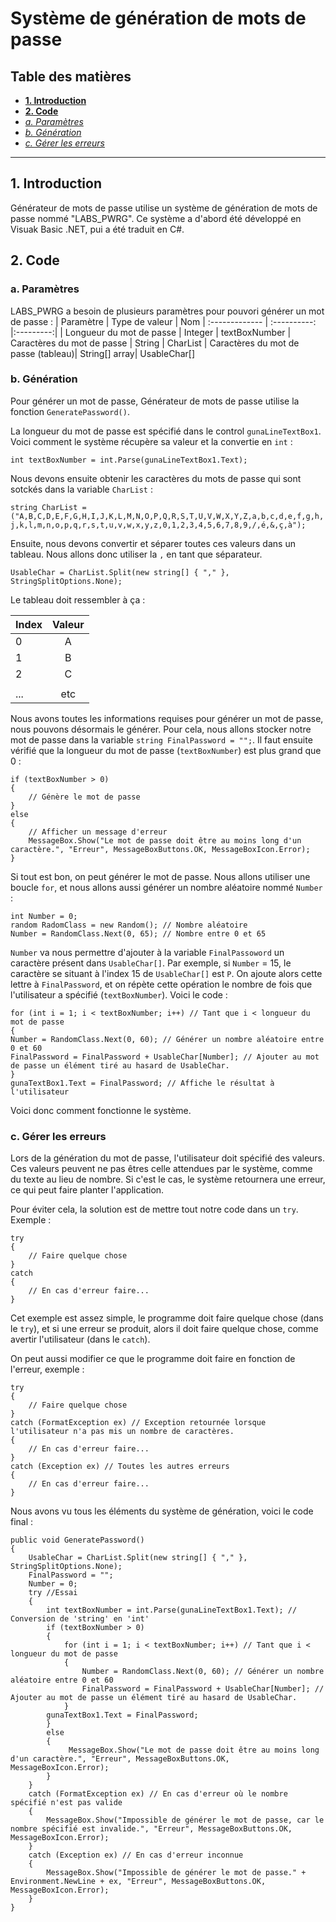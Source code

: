 # Système de génération de mots de passe
## Table des matières
- **[1. Introduction]()**
- **[2. Code]()**
- *[a. Paramètres]()*
- *[b. Génération]()*
- *[c. Gérer les erreurs]()*
---
## 1. Introduction
Générateur de mots de passe utilise un système de génération de mots de passe nommé "LABS_PWRG". Ce système a d'abord été développé en Visuak Basic .NET, pui a été traduit en C#.
## 2. Code
### a. Paramètres
LABS_PWRG a besoin de plusieurs paramètres pour pouvori générer un mot de passe :
| Paramètre       | Type de valeur       | Nom
| :------------- | :----------: |:---------:|
| Longueur du mot de passe | Integer   | textBoxNumber
| Caractères du mot de passe   | String | CharList
| Caractères du mot de passe (tableau)| String[] array| UsableChar[]
### b. Génération
Pour générer un mot de passe, Générateur de mots de passe utilise la fonction `GeneratePassword()`.

La longueur du mot de passe est spécifié dans le control `gunaLineTextBox1`.
Voici comment le système récupère sa valeur et la convertie en `int` :

``int textBoxNumber = int.Parse(gunaLineTextBox1.Text);``

Nous devons ensuite obtenir les caractères du mots de passe qui sont sotckés dans la variable `CharList` :

``string CharList = ("A,B,C,D,E,F,G,H,I,J,K,L,M,N,O,P,Q,R,S,T,U,V,W,X,Y,Z,a,b,c,d,e,f,g,h,j,k,l,m,n,o,p,q,r,s,t,u,v,w,x,y,z,0,1,2,3,4,5,6,7,8,9,/,é,&,ç,à");``

Ensuite, nous devons convertir et séparer toutes ces valeurs dans un tableau. Nous allons donc utiliser la `,` en tant que séparateur.

``UsableChar = CharList.Split(new string[] { "," }, StringSplitOptions.None);``

Le tableau doit ressembler à ça :

| Index      | Valeur       |
| :--------- | :----------: |
|0|A|
|1|B|
|2|C|
|||
|...|etc|

Nous avons toutes les informations requises pour générer un mot de passe, nous pouvons désormais le générer. Pour cela, nous allons stocker notre mot de passe dans la variable `string FinalPassword = "";`. Il faut ensuite vérifié que la longueur du mot de passe (`textBoxNumber`) est plus grand que 0 :

~~~
if (textBoxNumber > 0)
{ 
    // Génère le mot de passe               
}
else
{
    // Afficher un message d'erreur
    MessageBox.Show("Le mot de passe doit être au moins long d'un caractère.", "Erreur", MessageBoxButtons.OK, MessageBoxIcon.Error);
}
~~~
Si tout est bon, on peut générer le mot de passe. Nous allons utiliser une boucle `for`, et nous allons aussi générer un nombre aléatoire nommé `Number` :
~~~
int Number = 0;
random RadomClass = new Random(); // Nombre aléatoire
Number = RandomClass.Next(0, 65); // Nombre entre 0 et 65
~~~
`Number` va nous permettre d'ajouter à la variable `FinalPassoword` un caractère présent dans ``UsableChar[]``. Par exemple, si ``Number`` = 15, le caractère se situant à l'index 15 de ``UsableChar[]`` est `P`. On ajoute alors cette lettre à `FinalPassword`, et on répète cette opération le nombre de fois que l'utilisateur a spécifié (`textBoxNumber`). Voici le code :
~~~
for (int i = 1; i < textBoxNumber; i++) // Tant que i < longueur du mot de passe
{
Number = RandomClass.Next(0, 60); // Générer un nombre aléatoire entre 0 et 60
FinalPassword = FinalPassword + UsableChar[Number]; // Ajouter au mot de passe un élément tiré au hasard de UsableChar.
}
gunaTextBox1.Text = FinalPassword; // Affiche le résultat à l'utilisateur
~~~
Voici donc comment fonctionne le système.
### c. Gérer les erreurs
Lors de la génération du mot de passe, l'utilisateur doit spécifié des valeurs. Ces valeurs peuvent ne pas êtres celle attendues par le système, comme du texte au lieu de nombre. Si c'est le cas, le système retournera une erreur, ce qui peut faire planter l'application.

Pour éviter cela, la solution est de mettre tout notre code dans un `try`. Exemple :
~~~
try 
{
    // Faire quelque chose
}
catch 
{
    // En cas d'erreur faire...
}
~~~
Cet exemple est assez simple, le programme doit faire quelque chose (dans le `try`), et si une erreur se produit, alors il doit faire quelque chose, comme avertir l'utilisateur (dans le `catch`).

On peut aussi modifier ce que le programme doit faire en fonction de l'erreur, exemple :
~~~
try 
{
    // Faire quelque chose
}
catch (FormatException ex) // Exception retournée lorsque l'utilisateur n'a pas mis un nombre de caractères.
{
    // En cas d'erreur faire...
}
catch (Exception ex) // Toutes les autres erreurs
{
    // En cas d'erreur faire...
}
~~~
Nous avons vu tous les éléments du système de génération, voici le code final :
~~~
public void GeneratePassword()
{
    UsableChar = CharList.Split(new string[] { "," }, StringSplitOptions.None);
    FinalPassword = "";
    Number = 0;
    try //Essai
    {
        int textBoxNumber = int.Parse(gunaLineTextBox1.Text); // Conversion de 'string' en 'int'
        if (textBoxNumber > 0)
        {
            for (int i = 1; i < textBoxNumber; i++) // Tant que i < longueur du mot de passe
            {
                Number = RandomClass.Next(0, 60); // Générer un nombre aléatoire entre 0 et 60
                FinalPassword = FinalPassword + UsableChar[Number]; // Ajouter au mot de passe un élément tiré au hasard de UsableChar.
            }
        gunaTextBox1.Text = FinalPassword;
        }
        else
        {
             MessageBox.Show("Le mot de passe doit être au moins long d'un caractère.", "Erreur", MessageBoxButtons.OK, MessageBoxIcon.Error);
        }
    }
    catch (FormatException ex) // En cas d'erreur où le nombre spécifié n'est pas valide
    {
        MessageBox.Show("Impossible de générer le mot de passe, car le nombre spécifié est invalide.", "Erreur", MessageBoxButtons.OK, MessageBoxIcon.Error);
    }
    catch (Exception ex) // En cas d'erreur inconnue
    {
        MessageBox.Show("Impossible de générer le mot de passe." + Environment.NewLine + ex, "Erreur", MessageBoxButtons.OK, MessageBoxIcon.Error);
    }
}
~~~